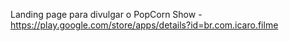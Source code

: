 Landing page para divulgar o PopCorn Show - https://play.google.com/store/apps/details?id=br.com.icaro.filme
